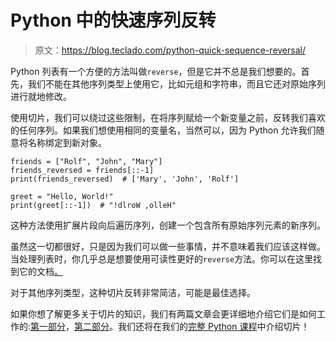 # Python 中的快速序列反转

> 原文：<https://blog.teclado.com/python-quick-sequence-reversal/>

Python 列表有一个方便的方法叫做`reverse`，但是它并不总是我们想要的。首先，我们不能在其他序列类型上使用它，比如元组和字符串，而且它还对原始序列进行就地修改。

使用切片，我们可以绕过这些限制，在将序列赋给一个新变量之前，反转我们喜欢的任何序列。如果我们想使用相同的变量名，当然可以，因为 Python 允许我们随意将名称绑定到新对象。

```
friends = ["Rolf", "John", "Mary"]
friends_reversed = friends[::-1]
print(friends_reversed)  # ['Mary', 'John', 'Rolf']

greet = "Hello, World!"
print(greet[::-1])  # "!dlroW ,olleH" 
```

这种方法使用扩展片段向后遍历序列，创建一个包含所有原始序列元素的新序列。

虽然这一切都很好，只是因为我们可以做一些事情，并不意味着我们应该这样做。当处理列表时，你几乎总是想要使用可读性更好的`reverse`方法。你可以在这里找到它的文档[。](https://docs.python.org/3/tutorial/datastructures.html?highlight=list#more-on-lists)

对于其他序列类型，这种切片反转非常简洁，可能是最佳选择。

如果你想了解更多关于切片的知识，我们有两篇文章会更详细地介绍它们是如何工作的:[第一部分](https://blog.teclado.com/python-slices/)，[第二部分](https://blog.teclado.com/python-slices-part-2/)。我们还将在我们的[完整 Python 课程](https://www.udemy.com/the-complete-python-course/?couponCode=BLOGGER)中介绍切片！